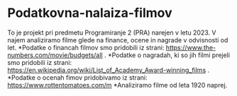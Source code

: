 # Podatkovna-nalaiza-filmov

To je projekt pri predmetu Programiranje 2 (PRA) narejen v letu 2023. V najem analiziramo filme glede na finance, ocene in nagrade v odvisnosti od let.
*Podatke o financah filmov smo pridobili iz strani: https://www.the-numbers.com/movie/budgets/all .
*Podatke o nagradah, ki so jih filmi prejeli smo pridobili iz strani: https://en.wikipedia.org/wiki/List_of_Academy_Award-winning_films .
*Podatke o ocenah fimov pridobivamo iz strani: https://www.rottentomatoes.com/m
*Analiziramo filme od leta 1920 naprej. 

